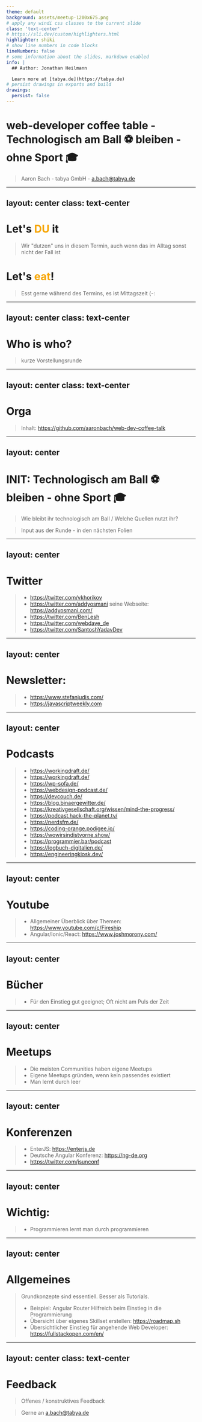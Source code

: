 ```yaml
---
theme: default
background: assets/meetup-1200x675.png
# apply any windi css classes to the current slide
class: 'text-center'
# https://sli.dev/custom/highlighters.html
highlighter: shiki
# show line numbers in code blocks
lineNumbers: false
# some information about the slides, markdown enabled
info: |
  ## Author: Jonathan Heilmann

  Learn more at [tabya.de](https://tabya.de)
# persist drawings in exports and build
drawings:
  persist: false
---
```


# web-developer coffee table - Technologisch am Ball ⚽️ bleiben - ohne Sport 🎓
> Aaron Bach - tabya GmbH - a.bach@tabya.de

---
layout: center
class: text-center
---

# Let's <font color="#f7a600">**DU**</font> it
> Wir "dutzen" uns in diesem Termin, auch wenn das im Alltag sonst nicht der Fall ist


# Let's <font color="#f7a600">**eat**</font>!
> Esst gerne während des Termins, es ist Mittagszeit (-: 

---
layout: center
class: text-center
---

# Who is who?
> kurze Vorstellungsrunde

---
layout: center
class: text-center
---

# Orga
> Inhalt: https://github.com/aaronbach/web-dev-coffee-talk

---
layout: center
---

# INIT: Technologisch am Ball ⚽️ bleiben - ohne Sport 🎓
> Wie bleibt ihr technologisch am Ball / Welche Quellen nutzt ihr? 

> Input aus der Runde - in den nächsten Folien

---
layout: center
---

# Twitter
>   - https://twitter.com/vkhorikov
>   - https://twitter.com/addyosmani seine Webseite: https://addyosmani.com/
>   - https://twitter.com/BenLesh
>   - https://twitter.com/webdave_de
>   - https://twitter.com/SantoshYadavDev

---
layout: center
---

# Newsletter:
>   - https://www.stefanjudis.com/
>   - https://javascriptweekly.com

---
layout: center
---

# Podcasts
>   - https://workingdraft.de/
>   - https://workingdraft.de/
>   - https://wp-sofa.de/
>   - https://webdesign-podcast.de/
>   - https://devcouch.de/
>   - https://blog.binaergewitter.de/
>   - https://kreativgesellschaft.org/wissen/mind-the-progress/
>   - https://podcast.hack-the-planet.tv/
>   - https://nerdsfm.de/
>   - https://coding-orange.podigee.io/
>   - https://wowirsindistvorne.show/
>   - https://programmier.bar/podcast
>   - https://logbuch-digitalien.de/
>   - https://engineeringkiosk.dev/

---
layout: center
---

# Youtube
>   - Allgemeiner Überblick über Themen: https://www.youtube.com/c/Fireship
>   - Angular/Ionic/React: https://www.joshmorony.com/

---
layout: center
---

# Bücher
>   - Für den Einstieg gut geeignet; Oft nicht am Puls der Zeit

---
layout: center
---

# Meetups
>   - Die meisten Communities haben eigene Meetups
>   - Eigene Meetups gründen, wenn kein passendes existiert
>   - Man lernt durch leer

---
layout: center
---

# Konferenzen
>   - EnterJS: https://enterjs.de
>   - Deutsche Angular Konferenz: https://ng-de.org
>   - https://twitter.com/jsunconf

---
layout: center
---

# Wichtig:
> - Programmieren lernt man durch programmieren

---
layout: center
---

# Allgemeines
> Grundkonzepte sind essentiell. Besser als Tutorials.
> - Beispiel: Angular Router
> Hilfreich beim Einstieg in die Programmierung
> - Übersicht über eigenes Skillset erstellen: https://roadmap.sh
> - Übersichtlicher Einstieg für angehende Web Developer: https://fullstackopen.com/en/

---
layout: center
class: text-center
---

# Feedback
> Offenes / konstruktives Feedback

> Gerne an a.bach@tabya.de
